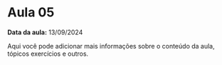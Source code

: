 # Aula 05           

**Data da aula:** 13/09/2024

Aqui você pode adicionar mais informações sobre o conteúdo da aula, tópicos exercícios e outros.
